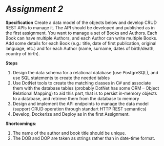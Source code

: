 # *Assignment 2*

**Specification**
Create a data model of the objects below and develop CRUD REST APIs to manage it. The API should be developed and published as in the first assignment.
You want to manage a set of Books and Authors. Each Book can have multiple Authors, and each Author can write multiple Books. Add some details for each Book (e.g.: title, date of first publication, original language, etc.) and for each Author (name, surname, dates of birth/death, country of birth).

**Steps**

1. Design the data schema for a relational database (use PostgreSQL), and use SQL statements to create the needed tables
2. Use DotNet tools to create the matching classes in C# and associate them with the database tables (probably DotNet has some ORM – Object Relational Mapping) to aid this
part, that is to persist in-memory objects to a database, and retrieve them from the database to memory
3. Design and implement the API endpoints to manage the data model (support CRUD operation through standart HTTP REST semantics)
4. Develop, Dockerize and Deploy as in the first Assignment.



**Shortcomings:**
1. The name of the author and book title should be unique.
2. The DOB and DOP are taken as strings rather than in date-time format.
